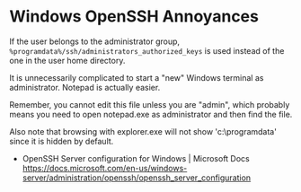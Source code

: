 # Windows OpenSSH Annoyances

If the user belongs to the administrator group,
`%programdata%/ssh/administrators_authorized_keys` is used instead of
the one in the user home directory.

It is unnecessarily complicated to start a "new" Windows terminal as
administrator. Notepad is actually easier. 

Remember, you cannot edit this file unless you are "admin", which
probably means you need to open notepad.exe as administrator and then
find the file.

Also note that browsing with explorer.exe will not show 'c:\programdata'
since it is hidden by default.

* OpenSSH Server configuration for Windows \| Microsoft Docs  
  <https://docs.microsoft.com/en-us/windows-server/administration/openssh/openssh_server_configuration>
